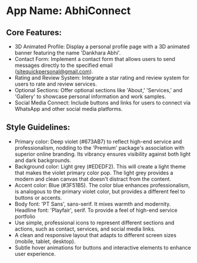 # **App Name**: AbhiConnect

## Core Features:

- 3D Animated Profile: Display a personal profile page with a 3D animated banner featuring the name 'Dankhara Abhi'.
- Contact Form: Implement a contact form that allows users to send messages directly to the specified email (sitequickpersonal@gmail.com).
- Rating and Review System: Integrate a star rating and review system for users to rate and review services.
- Optional Sections: Offer optional sections like 'About,' 'Services,' and 'Gallery' to showcase personal information and work samples.
- Social Media Connect: Include buttons and links for users to connect via WhatsApp and other social media platforms.

## Style Guidelines:

- Primary color: Deep violet (#673AB7) to reflect high-end service and professionalism, nodding to the 'Premium' package's association with superior online branding. Its vibrancy ensures visibility against both light and dark backgrounds.
- Background color: Light grey (#EDEDF2). This will create a light theme that makes the violet primary color pop. The light grey provides a modern and clean canvas that doesn't distract from the content.
- Accent color: Blue (#3F51B5). The color blue enhances professionalism, is analogous to the primary violet color, but provides a different feel to buttons or accents.
- Body font: 'PT Sans', sans-serif. It mixes warmth and modernity. Headline font: 'Playfair', serif. To provide a feel of high-end service portfolio
- Use simple, professional icons to represent different sections and actions, such as contact, services, and social media links.
- A clean and responsive layout that adapts to different screen sizes (mobile, tablet, desktop).
- Subtle hover animations for buttons and interactive elements to enhance user experience.